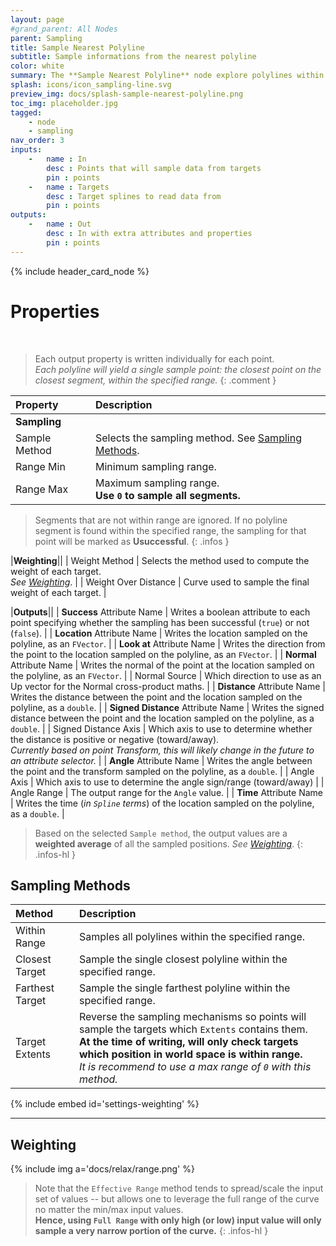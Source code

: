 ```yaml
---
layout: page
#grand_parent: All Nodes
parent: Sampling
title: Sample Nearest Polyline
subtitle: Sample informations from the nearest polyline
color: white
summary: The **Sample Nearest Polyline** node explore polylines within a range using various methods. Define sampling range, weight targets, and obtain useful attributes.
splash: icons/icon_sampling-line.svg
preview_img: docs/splash-sample-nearest-polyline.png
toc_img: placeholder.jpg
tagged: 
    - node
    - sampling
nav_order: 3
inputs:
    -   name : In
        desc : Points that will sample data from targets
        pin : points
    -   name : Targets
        desc : Target splines to read data from
        pin : points
outputs:
    -   name : Out
        desc : In with extra attributes and properties
        pin : points
---
```


{% include header_card_node %}

# Properties
<br>

> Each output property is written individually for each point.  
> *Each polyline will yield a single sample point: the closest point on the closest segment, within the specified range.*
{: .comment }

| Property       | Description          |
|:-------------|:------------------|
|**Sampling**||
| Sample Method          | Selects the sampling method. See [Sampling Methods](#sampling-methods). |
| Range Min          | Minimum sampling range. |
| Range Max          | Maximum sampling range.<br>**Use `0` to sample all segments.** |

> Segments that are not within range are ignored.
> If no polyline segment is found within the specified range, the sampling for that point will be marked as **Usuccessful**.
{: .infos }

|**Weighting**||
| Weight Method          | Selects the method used to compute the weight of each target.<br>*See [Weighting](#weighting)*. |
| Weight Over Distance          | Curve used to sample the final weight of each target. |

|**Outputs**||
| **Success** Attribute Name     | Writes a boolean attribute to each point specifying whether the sampling has been successful (`true`) or not (`false`). |
| **Location** Attribute Name     | Writes the location sampled on the polyline, as an `FVector`. |
| **Look at** Attribute Name     | Writes the direction from the point to the location sampled on the polyline, as an `FVector`. |
| **Normal** Attribute Name     | Writes the normal of the point at the location sampled on the polyline, as an `FVector`. |
| Normal Source | Which direction to use as an Up vector for the Normal cross-product maths. |
| **Distance** Attribute Name     | Writes the distance between the point and the location sampled on the polyline, as a `double`. |
| **Signed Distance** Attribute Name     | Writes the signed distance between the point and the location sampled on the polyline, as a `double`. |
| Signed Distance Axis | Which axis to use to determine whether the distance is positive or negative (toward/away).<br>*Currently based on point Transform, this will likely change in the future to an attribute selector.* |
| **Angle** Attribute Name     | Writes the angle between the point and the transform sampled on the polyline, as a `double`. |
| Angle Axis | Which axis to use to determine the angle sign/range (toward/away) |
| Angle Range | The output range for the `Angle` value. |
| **Time** Attribute Name     | Writes the time (*in `Spline` terms*) of the location sampled on the polyline, as a `double`. |

> Based on the selected `Sample method`, the output values are a **weighted average** of all the sampled positions. 
> *See [Weighting](#weighting)*.
{: .infos-hl }

## Sampling Methods

| Method       | Description          |
|:-------------|:------------------|
| Within Range          | Samples all polylines within the specified range. |
| Closest Target          | Sample the single closest polyline within the specified range. |
| Farthest Target          | Sample the single farthest polyline within the specified range. |
| Target Extents          | Reverse the sampling mechanisms so points will sample the targets which `Extents` contains them.<br>**At the time of writing, will only check targets which position in world space is within range.**<br>*It is recommend to use a max range of `0` with this method.* |

{% include embed id='settings-weighting' %}

---
## Weighting

{% include img a='docs/relax/range.png' %} 

> Note that the `Effective Range` method tends to spread/scale the input set of values -- but allows one to leverage the full range of the curve no matter the min/max input values.  
> **Hence, using `Full Range` with only high (or low) input value will only sample a very narrow portion of the curve.**
{: .infos-hl }